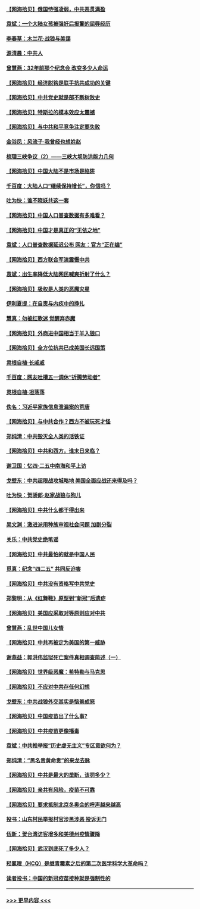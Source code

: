 #### [【网海拾贝】俄国恃强凌弱，中共恶贯满盈](../pages/nsc993/n12936626.md?t=05110651) 
#### [袁斌：一个大陆女孩被强奸后报警的屈辱经历](../pages/nsc993/n12936547.md?t=05110651) 
#### [李春草：木兰花·战狼与美谍](../pages/nsc993/n12935995.md?t=05110651) 
#### [源清晨：中共人](../pages/nsc993/n12935589.md?t=05110651) 
#### [曾慧燕：32年前那个纪念会 改变多少人命运](../pages/nsc993/n12934233.md?t=05110651) 
#### [【网海拾贝】经济脱钩是联手抗共成功的关键](../pages/nsc993/n12934176.md?t=05110651) 
#### [【网海拾贝】中共党史就是部不断树敌史](../pages/nsc993/n12932844.md?t=05110651) 
#### [【网海拾贝】特斯拉的模本效应太震撼](../pages/nsc993/n12925626.md?t=05110651) 
#### [【网海拾贝】与中共和平竞争注定要失败](../pages/nsc993/n12923326.md?t=05110651) 
#### [金浴凤：风流子‧我曾经也想姓赵](../pages/nsc993/n12920911.md?t=05110651) 
#### [梳理三峡争议（2）——三峡大坝防洪能力几何](../pages/nsc993/n12920173.md?t=05110651) 
#### [【网海拾贝】中国大陆不是市场是陷阱](../pages/nsc993/n12920143.md?t=05110651) 
#### [千百度：大陆人口“继续保持增长”，你信吗？](../pages/nsc993/n12918946.md?t=05110651) 
#### [吐为快：谁不晓妖共这一套](../pages/nsc993/n12918941.md?t=05110651) 
#### [【网海拾贝】中国人口普查数据有多难看？](../pages/nsc993/n12917822.md?t=05110651) 
#### [【网海拾贝】中国才是真正的“无依之地”](../pages/nsc993/n12915845.md?t=05110651) 
#### [袁斌：人口普查数据延迟公布 网友：官方“正在编”](../pages/nsc993/n12915748.md?t=05110651) 
#### [【网海拾贝】西方联合军演震慑中共](../pages/nsc993/n12913466.md?t=05110651) 
#### [袁斌：出生率降低大陆网民喊爽折射了什么？](../pages/nsc993/n12913365.md?t=05110651) 
#### [【网海拾贝】极权是人类的恶魔灾星](../pages/nsc993/n12910697.md?t=05110651) 
#### [伊利夏提：在自责与内疚中的挣扎](../pages/nsc993/n12910493.md?t=05110651) 
#### [慧真：勿被红歌迷 觉醒弃赤魔](../pages/nsc993/n12910485.md?t=05110651) 
#### [【网海拾贝】外商进中国相当于羊入狼口](../pages/nsc993/n12908274.md?t=05110651) 
#### [【网海拾贝】全方位抗共已成美国长远国策](../pages/nsc993/n12906878.md?t=05110651) 
#### [灵根自植‧长戚戚](../pages/nsc993/n12905585.md?t=05110651) 
#### [千百度：网友吐槽五一调休“折腾劳动者”](../pages/nsc993/n12905934.md?t=05110651) 
#### [灵根自植‧坦荡荡](../pages/nsc993/n12905562.md?t=05110651) 
#### [佚名：习近平家族信息泄漏案的荒唐](../pages/nsc993/n12904705.md?t=05110651) 
#### [【网海拾贝】与中共合作？西方不被玩死才怪](../pages/nsc993/n12903873.md?t=05110651) 
#### [郑纯清：中共毁灭全人类的活铁证](../pages/nsc993/n12903785.md?t=05110651) 
#### [【网海拾贝】中共和西方，谁末日来临？](../pages/nsc993/n12903482.md?t=05110651) 
#### [谢卫国：忆四‧二五中南海和平上访](../pages/nsc993/n12902192.md?t=05110651) 
#### [戈壁东：中共超限战攻城略地 美国全面应战还来得及吗？](../pages/nsc993/n12902297.md?t=05110651) 
#### [吐为快：贺骄郎‧赵家战狼与狗儿](../pages/nsc993/n12902280.md?t=05110651) 
#### [【网海拾贝】中共什么都干得出来](../pages/nsc993/n12897500.md?t=05110651) 
#### [吴文渊：激进派用种族审视社会问题 加剧分裂](../pages/nsc993/n12893881.md?t=05110651) 
#### [关乐：中共党史绝笔谣](../pages/nsc993/n12897270.md?t=05110651) 
#### [【网海拾贝】中共最怕的就是中国人民](../pages/nsc993/n12894705.md?t=05110651) 
#### [觅真：纪念“四二五” 共同反迫害](../pages/nsc993/n12894553.md?t=05110651) 
#### [【网海拾贝】中共没有资格写中共党史](../pages/nsc993/n12892231.md?t=05110651) 
#### [郑黎明：从《红舞鞋》原型到“新冠”后遗症](../pages/nsc993/n12890469.md?t=05110651) 
#### [【网海拾贝】美国应采取对等原则应对中共](../pages/nsc993/n12889176.md?t=05110651) 
#### [曾慧燕：乱世中国儿女情](../pages/nsc993/n12887931.md?t=05110651) 
#### [【网海拾贝】中共再被定为美国的第一威胁](../pages/nsc993/n12887580.md?t=05110651) 
#### [谢燕益：郭洪伟监狱死亡案件真相调查简述（一）](../pages/nsc993/n12885648.md?t=05110651) 
#### [【网海拾贝】世界级恶魔：希特勒与马克思](../pages/nsc993/n12884062.md?t=05110651) 
#### [【网海拾贝】不应对中共存任何幻想](../pages/nsc993/n12881460.md?t=05110651) 
#### [戈壁东：中共战狼外交其实是恼羞成怒](../pages/nsc993/n12880392.md?t=05110651) 
#### [【网海拾贝】中国疫苗出了什么事?](../pages/nsc993/n12879124.md?t=05110651) 
#### [【网海拾贝】中共疫苗更像播毒](../pages/nsc993/n12876631.md?t=05110651) 
#### [袁斌：中共推举报“历史虚无主义”专区意欲何为？](../pages/nsc993/n12876530.md?t=05110651) 
#### [郑纯清：“黑名贵黄命贵”的来龙去脉](../pages/nsc993/n12875589.md?t=05110651) 
#### [【网海拾贝】中共是最大的垄断，该罚多少？](../pages/nsc993/n12874006.md?t=05110651) 
#### [【网海拾贝】亲共有风险，疫苗不可靠](../pages/nsc993/n12872224.md?t=05110651) 
#### [【网海拾贝】要求抵制北京冬奥会的呼声越来越高](../pages/nsc993/n12868962.md?t=05110651) 
#### [投书：山东村民举报村官涉黑涉恶 投诉无门](../pages/nsc993/n12869726.md?t=05110651) 
#### [伍新：贺台湾访客增多和美德州疫情骤降](../pages/nsc993/n12865651.md?t=05110651) 
#### [【网海拾贝】武汉到底死了多少人？](../pages/nsc993/n12863707.md?t=05110651) 
#### [羟氯喹（HCQ）是继青霉素之后的第二次医学科学大革命吗？](../pages/nsc993/n12638564.md?t=05110651) 
#### [读者投书：中国的新冠疫苗接种就是强制性的](../pages/nsc993/n12859932.md?t=05110651) 

----
#### [ >>> 更早内容 <<< ](../indexes/nsc993-earlier.md)
